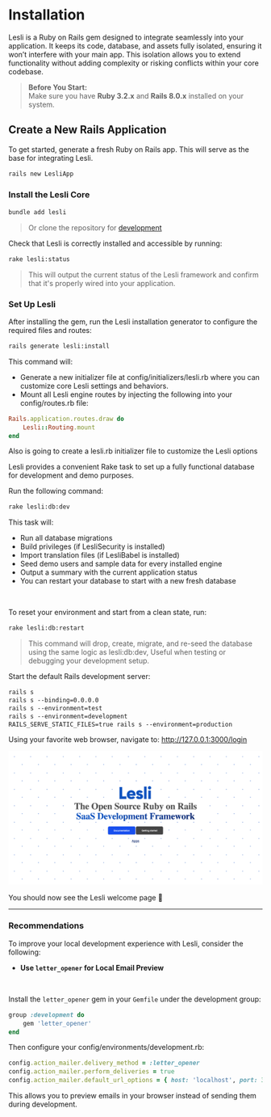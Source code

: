 
# Installation

Lesli is a Ruby on Rails gem designed to integrate seamlessly into your application. It keeps its code, database, and assets fully isolated, ensuring it won’t interfere with your main app. This isolation allows you to extend functionality without adding complexity or risking conflicts within your core codebase.


> **Before You Start:**  
> Make sure you have **Ruby 3.2.x** and **Rails 8.0.x** installed on your system.


## Create a New Rails Application

To get started, generate a fresh Ruby on Rails app. This will serve as the base for integrating Lesli.

```bash
rails new LesliApp
```


### Install the Lesli Core

```bash
bundle add lesli
```

> Or clone the repository for [development](https://www.lesli.dev/engines/lesli/getting-started/development/)


Check that Lesli is correctly installed and accessible by running:

```bash
rake lesli:status
```

>This will output the current status of the Lesli framework and confirm that it's properly wired into your application.


### Set Up Lesli

After installing the gem, run the Lesli installation generator to configure the required files and routes:

```bash
rails generate lesli:install
```

This command will:

- Generate a new initializer file at config/initializers/lesli.rb where you can customize core Lesli settings and behaviors.
- Mount all Lesli engine routes by injecting the following into your config/routes.rb file:

```ruby
Rails.application.routes.draw do
    Lesli::Routing.mount
end
```

Also is going to create a lesli.rb initializer file to customize the Lesli options


Lesli provides a convenient Rake task to set up a fully functional database for development and demo purposes.

Run the following command:

```bash
rake lesli:db:dev
```

This task will:

- Run all database migrations 
- Build privileges (if LesliSecurity is installed) 
- Import translation files (if LesliBabel is installed) 
- Seed demo users and sample data for every installed engine 
- Output a summary with the current application status 
- You can restart your database to start with a new fresh database 

<br>

To reset your environment and start from a clean state, run:

```bash
rake lesli:db:restart
```
>This command will drop, create, migrate, and re-seed the database using the same logic as lesli:db:dev, Useful when testing or debugging your development setup.


Start the default Rails development server:

```shell
rails s 
rails s --binding=0.0.0.0
rails s --environment=test
rails s --environment=development
RAILS_SERVE_STATIC_FILES=true rails s --environment=production 
```

Using your favorite web browser, navigate to: <a href="http://127.0.0.1:3000/login" target="_blank">http://127.0.0.1:3000/login</a>

<lesli-browser host="http://localhost:3000/" url="">
    <img src="../images/screenshot-welcome.png">
</lesli-browser>

You should now see the Lesli welcome page 🎉

---

### Recommendations

To improve your local development experience with Lesli, consider the following:

- **Use `letter_opener` for Local Email Preview**

<br>

Install the `letter_opener` gem in your `Gemfile` under the development group:

```ruby
group :development do
    gem 'letter_opener'
end
```

Then configure your config/environments/development.rb:

```ruby
config.action_mailer.delivery_method = :letter_opener
config.action_mailer.perform_deliveries = true
config.action_mailer.default_url_options = { host: 'localhost', port: 3000 }
```

This allows you to preview emails in your browser instead of sending them during development.
